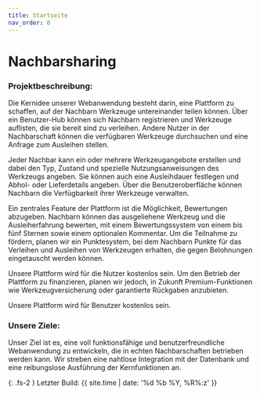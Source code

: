 ```yaml
---
title: Startseite
nav_order: 0
---
```


# Nachbarsharing

### Projektbeschreibung:

Die Kernidee unserer Webanwendung besteht darin, eine Plattform zu schaffen, auf der Nachbarn Werkzeuge untereinander teilen können. Über ein Benutzer-Hub können sich Nachbarn registrieren und Werkzeuge auflisten, die sie bereit sind zu verleihen. Andere Nutzer in der Nachbarschaft können die verfügbaren Werkzeuge durchsuchen und eine Anfrage zum Ausleihen stellen.

Jeder Nachbar kann ein oder mehrere Werkzeugangebote erstellen und dabei den Typ, Zustand und spezielle Nutzungsanweisungen des Werkzeugs angeben. Sie können auch eine Ausleihdauer festlegen und Abhol- oder Lieferdetails angeben. Über die Benutzeroberfläche können Nachbarn die Verfügbarkeit ihrer Werkzeuge verwalten.

Ein zentrales Feature der Plattform ist die Möglichkeit, Bewertungen abzugeben. Nachbarn können das ausgeliehene Werkzeug und die Ausleiherfahrung bewerten, mit einem Bewertungssystem von einem bis fünf Sternen sowie einem optionalen Kommentar. Um die Teilnahme zu fördern, planen wir ein Punktesystem, bei dem Nachbarn Punkte für das Verleihen und Ausleihen von Werkzeugen erhalten, die gegen Belohnungen eingetauscht werden können.

Unsere Plattform wird für die Nutzer kostenlos sein. Um den Betrieb der Plattform zu finanzieren, planen wir jedoch, in Zukunft Premium-Funktionen wie Werkzeugversicherung oder garantierte Rückgaben anzubieten.

Unsere Plattform wird für Benutzer kostenlos sein.

### Unsere Ziele:

Unser Ziel ist es, eine voll funktionsfähige und benutzerfreundliche Webanwendung zu entwickeln, die in echten Nachbarschaften betrieben werden kann. Wir streben eine nahtlose Integration mit der Datenbank und eine reibungslose Ausführung der Kernfunktionen an.

{: .fs-2 }
Letzter Build: {{ site.time | date: '%d %b %Y, %R%:z' }}
